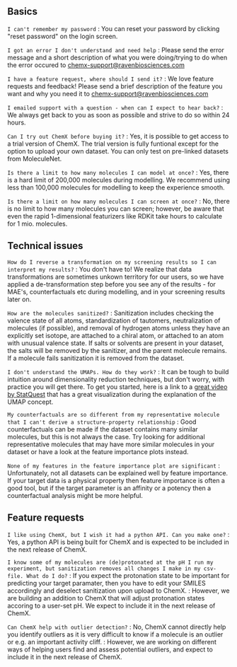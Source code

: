 
## Basics

`I can't remember my password`
: You can reset your password by clicking "reset password" on the login screen. 

`I got an error I don't understand and need help`
: Please send the error message and a short description of what you were doing/trying to do when the error occured to chemx-support@ravenbiosciences.com

`I have a feature request, where should I send it?`
: We love feature requests and feedback! Please send a brief description of the feature you want and why you need it to chemx-support@ravenbiosciences.com

`I emailed support with a question - when can I expect to hear back?`
: We always get back to you as soon as possible and strive to do so within 24 hours.

`Can I try out ChemX before buying it?`
: Yes, it is possible to get access to a trial version of ChemX. The trial version is fully funtional except for the option to upload your own dataset. You can only test on pre-linked datasets from MoleculeNet.

`Is there a limit to how many molecules I can model at once?`
: Yes, there is a hard limit of 200,000 molecules during modelling. We recommend using less than 100,000 molecules for modelling to keep the experience smooth.

`Is there a limit on how many molecules I can screen at once?`
: No, there is no limit to how many molecules you can screen; however, be aware that even the rapid 1-dimensional featurizers like RDKit take hours to calculate for 1 mio. molecules.

## Technical issues

`How do I reverse a transformation on my screening results so I can interpret my results?`
: You don't have to! We realize that data transformations are sometimes unkown territory for our users, so we have applied a de-transformation step before you see any of the results - for MAE's, counterfactuals etc during modelling, and in your screening results later on.

`How are the molecules sanitized?`
: Sanitization includes checking the valence state of all atoms, standardization of tautomers, neutralization of molecules (if possible), and removal of hydrogen atoms unless they have an explicitly set isotope, are attached to a chiral atom, or attached to an atom with unusual valence state. If salts or solvents are present in your dataset, the salts will be removed by the sanitizer, and the parent molecule remains. If a molecule fails sanitization it is removed from the dataset.

`I don't understand the UMAPs. How do they work?`
: It can be tough to build intuition around dimensionality reduction techniques, but don't worry, with practice you will get there. To get you started, here is a link to a [great video by StatQuest](https://www.youtube.com/watch?v=eN0wFzBA4Sc) that has a great visualization during the explanation of the UMAP concept. 

`My counterfactuals are so different from my representative molecule that I can't derive a structure-property relationship`
: Good counterfactuals can be made if the dataset contains many similar molecules, but this is not always the case. Try looking for additional representative molecules that may have more similar molecules in your dataset or have a look at the feature importance plots instead.

`None of my features in the feature importance plot are significant`
: Unfortunately, not all datasets can be explained well by feature importance. If your target data is a physical property then feature importance is often a good tool, but if the target parameter is an affinity or a potency then a counterfactual analysis might be more helpful.

## Feature requests

`I like using ChemX, but I wish it had a python API. Can you make one?`
: Yes, a python API is being built for ChemX and is expected to be included in the next release of ChemX.

`I know some of my molecules are (de)protonated at the pH I run my experiment, but sanitization removes all changes I make in my csv-file. What do I do?`
: If you expect the protonation state to be important for predicting your target paramater, then you have to edit your SMILES accordingly and deselect sanitization upon upload to ChemX.
: However, we are building an addition to ChemX that will adjust protonation states accoring to a user-set pH. We expect to include it in the next release of ChemX.

`Can ChemX help with outlier detection?`
: No, ChemX cannot directly help you identify outliers as it is very difficult to know if a molecule is an outlier or e.g. an important activity cliff.
: However, we are working on different ways of helping users find and assess potential outliers, and expect to include it in the next release of ChemX.